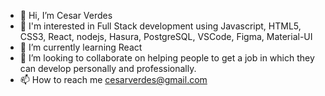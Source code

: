 - 👋 Hi, I’m Cesar Verdes
- 👀 I'm interested in Full Stack development using Javascript, HTML5, CSS3, React, nodejs, Hasura, PostgreSQL, VSCode, Figma, Material-UI
- 🌱 I’m currently learning React
- 💞️ I’m looking to collaborate on helping people to get a job in which they can develop personally and professionally.
- 📫 How to reach me cesarverdes@gmail.com

<!---
cverdes/cverdes is a ✨ special ✨ repository because its `README.md` (this file) appears on your GitHub profile.
You can click the Preview link to take a look at your changes.
--->
